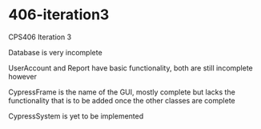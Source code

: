 # 406-iteration3
CPS406 Iteration 3

Database is very incomplete

UserAccount and Report have basic functionality, both are still incomplete however

CypressFrame is the name of the GUI, mostly complete but lacks the functionality that is to be added once the other classes are complete

CypressSystem is yet to be implemented
